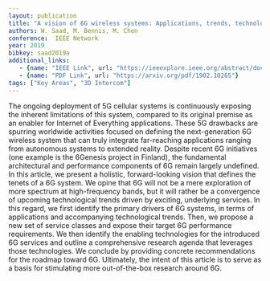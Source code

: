 ```yaml
---
layout: publication
title: "A vision of 6G wireless systems: Applications, trends, technologies, and open research problems"
authors: W. Saad, M. Bennis, M. Chen
conference:  IEEE Network
year: 2019
bibkey: saad2019a
additional_links:
   - {name: "IEEE Link", url: "https://ieeexplore.ieee.org/abstract/document/8869705"}
   - {name: "PDF Link", url: "https://arxiv.org/pdf/1902.10265"}
tags: ["Key Areas", "3D Intercom"]
---
```

The ongoing deployment of 5G cellular systems is continuously exposing the inherent limitations of this system, compared to its original premise as an enabler for Internet of Everything applications. These 5G drawbacks are spurring worldwide activities focused on defining the next-generation 6G wireless system that can truly integrate far-reaching applications ranging from autonomous systems to extended reality. Despite recent 6G initiatives (one example is the 6Genesis project in Finland), the fundamental architectural and performance components of 6G remain largely undefined. In this article, we present a holistic, forward-looking vision that defines the tenets of a 6G system. We opine that 6G will not be a mere exploration of more spectrum at high-frequency bands, but it will rather be a convergence of upcoming technological trends driven by exciting, underlying services. In this regard, we first identify the primary drivers of 6G systems, in terms of applications and accompanying technological trends. Then, we propose a new set of service classes and expose their target 6G performance requirements. We then identify the enabling technologies for the introduced 6G services and outline a comprehensive research agenda that leverages those technologies. We conclude by providing concrete recommendations for the roadmap toward 6G. Ultimately, the intent of this article is to serve as a basis for stimulating more out-of-the-box research around 6G.